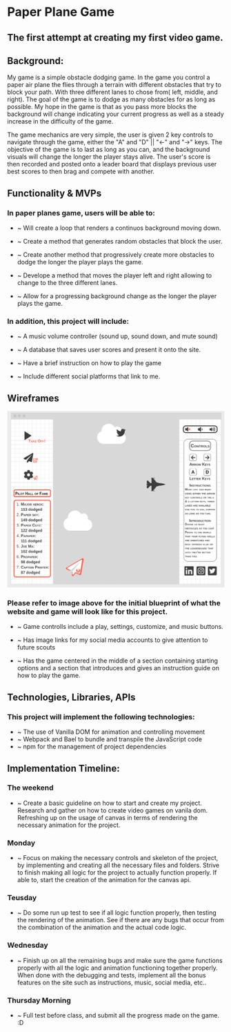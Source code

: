# Paper Plane Game

## The first attempt at creating my first video game.

## Background:

My game is a simple obstacle dodging game. In the game you control a paper air plane the flies through a terrain with different obstacles that try to block your path. With three different lanes to chose from( left, middle, and right). The goal of the game is to dodge as many obstacles for as long as possible. My hope in the game is that as you pass more blocks the background will change indicating your current progress as well as a steady increase in the difficulty of the game. 

The game mechanics are very simple, the user is given 2 key controls to navigate through the game, either the "A" and "D" || "<-" and "->" keys. The objective of the game is to last as long as you can, and the background visuals will change the longer the player stays alive. The user's score is then recorded and posted onto a leader board that displays previous user best scores to then brag and compete with another.

## Functionality & MVPs
### In paper planes game, users will be able to: 
*  ~ Will create a loop that renders a continuos background moving down.

*  ~ Create a method that generates random obstacles that block the user. 

*  ~ Create another method that progressively create more obstacles to dodge the longer the player plays the game.

*  ~ Develope a method that moves the player left and right allowing to change to the three different lanes.
  
*  ~ Allow for a progressing background change as the longer the player plays the game.
  


### In addition, this project will include:
*  ~ A music volume controller (sound up, sound down, and mute sound)
  
* ~ A database that saves user scores and present it onto the site.
  
*  ~ Have a brief instruction on how to play the game
  
*  ~ Include different social platforms that link to me.
  




## Wireframes
![wireframe image](./images/wireframe.png)
### Please refer to image above for the initial blueprint of what the website and game will look like for this project.

* ~ Game controlls include a play, settings, customize, and music buttons.

* ~ Has image links for my social media accounts to give attention to future scouts

* ~ Has the game centered in the middle of a section containing starting options and a section that introduces and gives an instruction guide on how to play the game.

## Technologies, Libraries, APIs
### This project will implement the following technologies:

* ~ The use of Vanilla DOM for animation and controlling movement
* ~ Webpack and Bael to bundle and transpile the JavaScript code
* ~ npm for the management of project dependencies

## Implementation Timeline:

### The weekend
* ~ Create a basic guideline on how to start and create my project. Research and gather on how to create video games on vanila dom. 
Refreshing up on the usage of canvas in terms of rendering the necessary animation for the project.

### Monday
* ~ Focus on making the necessary controls and skeleton of the project, by implementing and creating all the necessary files and folders.
Strive to finish making all logic for the project to actually function properly. If able to, start the creation of the animation for 
the canvas api.

### Teusday
* ~ Do some run up test to see if all logic function properly, then testing the rendering of the animation. See if there are any bugs that
occur from the combination of the animation and the actual code logic.

### Wednesday
* ~ Finish up on all the remaining bugs and make sure the game functions properly with all the logic and animation functioning together
properly. When done with the debugging and tests, implement all the bonus features on the site such as instructions, music, social media, etc..

### Thursday Morning
* ~ Full test before class, and submit all the progress made on the game. :D